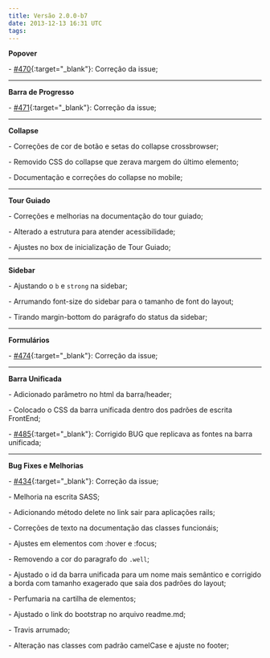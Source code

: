 ```yaml
---
title: Versão 2.0.0-b7
date: 2013-12-13 16:31 UTC
tags:
---
```


**Popover**

\- [#470](https://github.com/locaweb/locawebstyle/issues/470 "#470"){:target="_blank"}: Correção da issue;

---
**Barra de Progresso**

\- [#471](https://github.com/locaweb/locawebstyle/issues/471 "#471"){:target="_blank"}: Correção da issue;

---

**Collapse**

\- Correções de cor de botão e setas do collapse crossbrowser;

\- Removido CSS do collapse que zerava margem do último elemento;

\- Documentação e correções do collapse no mobile;

---

**Tour Guiado**

\- Correções e melhorias na documentação do tour guiado;

\- Alterado a estrutura para atender acessibilidade;

\- Ajustes no box de inicialização de Tour Guiado;

---

**Sidebar**

\- Ajustando o <code>b</code> e <code>strong</code> na sidebar;

\- Arrumando font-size do sidebar para o tamanho de font do layout;

\- Tirando margin-bottom do parágrafo do status da sidebar;

---

**Formulários**

\- [#474](https://github.com/locaweb/locawebstyle/issues/474 "#474"){:target="_blank"}: Correção da issue;

---

**Barra Unificada**

\- Adicionado parâmetro no html da barra/header;

\- Colocado o CSS da barra unificada dentro dos padrões de escrita FrontEnd;

\- [#485](https://github.com/locaweb/locawebstyle/pull/485 "485"){:target="_blank"}: Corrigido BUG que replicava as fontes na barra unificada;

---

**Bug Fixes e Melhorias**

\- [#434](https://github.com/locaweb/locawebstyle/issues/434 "434"){:target="_blank"}: Correção da issue;

\- Melhoria na escrita SASS;

\- Adicionando método delete no link sair para aplicações rails;

\- Correções de texto na documentação das classes funcionáis;

\- Ajustes em elementos com :hover e :focus;

\- Removendo a cor do paragrafo do <code>.well</code>;

\- Ajustado o id da barra unificada para um nome mais semântico e corrigido a borda com tamanho exagerado que saia dos padrões do layout;

\- Perfumaria na cartilha de elementos;

\- Ajustado o link do bootstrap no arquivo readme.md;

\- Travis arrumado;

\- Alteração nas classes com padrão camelCase e ajuste no footer;